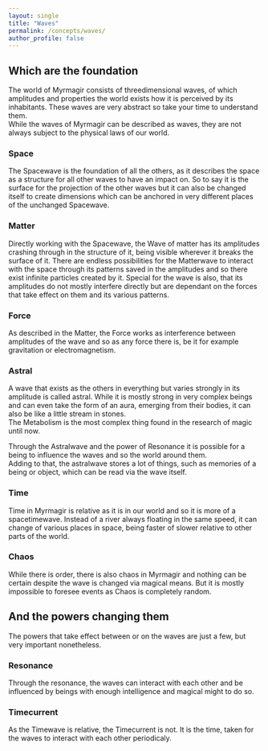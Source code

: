 ```yaml
---
layout: single
title: "Waves"
permalink: /concepts/waves/
author_profile: false
---
```

## Which are the foundation

The world of Myrmagir consists of threedimensional waves, of which amplitudes and properties the world exists how it is perceived by its inhabitants. These waves are very abstract so take your time to understand them.  
While the waves of Myrmagir can be described as waves, they are not always subject to the physical laws of our world.  

### Space
The Spacewave is the foundation of all the others, as it describes the space as a structure for all other waves to have an impact on. So to say it is the surface for the projection of the other waves but it can also be changed itself to create dimensions which can be anchored in very different places of the unchanged Spacewave.

### Matter
Directly working with the Spacewave, the Wave of matter has its amplitudes crashing through in the structure of it, being visible wherever it breaks the surface of it.
There are endless possibilities for the Matterwave to interact with the space through its patterns saved in the amplitudes and so there exist infinite particles created by it.
Special for the wave is also, that its amplitudes do not mostly interfere directly but are dependant on the forces that take effect on them and its various patterns.

### Force
As described in the Matter, the Force works as interference between amplitudes of the wave and so as any force there is, be it for example gravitation or electromagnetism.

### Astral
A wave that exists as the others in everything but varies strongly in its amplitude is called astral. While it is mostly strong in very complex beings and can even take the form of an aura, emerging from their bodies, it can also be like a little stream in stones.  
The Metabolism is the most complex thing found in the research of magic until now.

Through the Astralwave and the power of Resonance it is possible for a being to influence the waves and so the world around them.  
Adding to that, the astralwave stores a lot of things, such as memories of a being or object, which can be read via the wave itself.

### Time
Time in Myrmagir is relative as it is in our world and so it is more of a spacetimewave. Instead of a river always floating in the same speed, it can change of various places in space, being faster of slower relative to other parts of the world.

### Chaos
While there is order, there is also chaos in Myrmagir and nothing can be certain despite the wave is changed via magical means. But it is mostly impossible to foresee events as Chaos is completely random.

## And the powers changing them
The powers that take effect between or on the waves are just a few, but very important nonetheless.

### Resonance
Through the resonance, the waves can interact with each other and be influenced by beings with enough intelligence and magical might to do so.

### Timecurrent
As the Timewave is relative, the Timecurrent is not. It is the time, taken for the waves to interact with each other periodicaly.
